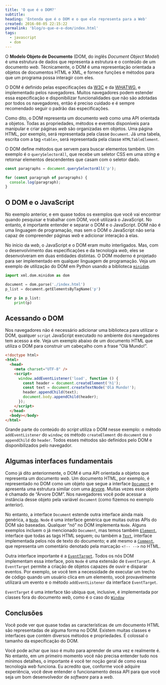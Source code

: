 ```yaml
---
title: 'O que é o DOM?'
subtitle:
heading: 'Entenda que é o DOM e o que ele representa para a Web'
created: 2016-08-05 22:15:22
permalink: 'blog/o-que-e-o-dom/index.html'
tags:
  - javascript
  - dom
---
```


O **Modelo Objeto de Documento** (DOM, do inglês <em lang="en">Document Object
Model</em>) é uma estrutura de dados que representa a estrutura e o conteúdo de
um documento _web_. Técnicamente, o DOM é uma representação orientada a objetos
de documentos HTML e XML, e fornece funções e métodos para que um programa possa
interagir com eles.

O DOM é definido pelas especificações da [W3C](https://www.w3.org/DOM/) e da
[WHATWG](https://dom.spec.whatwg.org/), e implementado pelos navegadores. Muitos
navegadores podem estender essa especificação e disponibilizar funcionalidades
que não são adotadas por todos os navegadores, então é preciso cuidado e é
sempre recomendado seguir o padrão das especificações.

Como dito, o DOM representa um documento _web_ como uma API orientada a objetos.
Todas as propriedades, métodos e eventos disponíveis para manipular e criar
páginas _web_ são organizadas em objetos. Uma página HTML, por exemplo, será
representada pela classe `Document`. Já uma tabela, escrita com a tag `<table>`,
será representada pela classe `HTMLTableElement`.

O DOM define métodos que servem para buscar elementos também. Um exemplo é o
`querySelectorAll`, que recebe um seletor CSS em uma _string_ e retornar
elementos descendentes que casam com o seletor dado.

```js
const paragraphs = document.querySelectorAll('p');

for (const paragraph of paragraphs) {
  console.log(paragraph);
}
```

## O DOM e o JavaScript

No exemplo anterior, e em quase todos os exemplos que você vai encontrar quando
pesquisar e trabalhar com DOM, você utilizará o JavaScript. No entanto, é
importante entender e separar o DOM e o JavaScript. DOM não é uma linguagem de
programação, mas sem o DOM o JavaScript não seria capaz de compreender páginas
_web_ e adicionar interação à elas.

No início da _web_, o JavaScript e o DOM eram muito interligados. Mas, com o
desenvolvimento das especificações e da tecnologia _web_, eles se desenvolveram
em duas entidades distintas. O DOM moderno é projetado para ser implementado em
qualquer linguagem de programação. Veja um exemplo de utilização do DOM em
Python usando a biblioteca
[`minidom`](https://docs.python.org/3/library/xml.dom.minidom.html).

```py
import xml.dom.minidom as dom

document = dom.parse('./index.html')
p_list = document.getElementsByTagName('p')

for p in p_list:
    print(p)
```

## Acessando o DOM

Nos navegadores não é necessário adicionar uma biblioteca para utilizar o DOM,
qualquer `script` JavaScript executado no ambiente dos navegadores tem acesso
a ele. Veja um exemplo abaixo de um documento HTML que utiliza o DOM para
construir um cabeçalho com a frase “Olá Mundo!”.

```html
<!doctype html>
<html>
  <head>
    <meta charset="UTF-8" />
    <script>
      window.addEventListener('load', function () {
        const header = document.createElement('h1');
        const text = document.createTextNode('Olá Mundo!');
        header.appendChild(text);
        document.body.appendChild(header);
      });
    </script>
  </head>
  <body></body>
</html>
```

Grande parte do conteúdo do _script_ utiliza o DOM nesse exemplo: o método
`addEventListener` do `window`; os método `createElement` do `document` ou o
`appendChild` do `header`. Todos esses métodos são definidos pelo DOM e
disponibilizados pelo navegador.

## Algumas interfaces fundamentais

Como já dito anteriormente, o DOM é uma API orientada a objetos que representa
um documento _web_. Um documento HTML, por exemplo, é representado no DOM como
um objeto que segue a interface
[`Document`](https://developer.mozilla.org/en-US/docs/Web/API/Document) e
apresenta uma estrutura similar com uma
[árvore](<https://pt.wikipedia.org/wiki/%C3%81rvore_(estrutura_de_dados)>). Muitas
vezes esse objeto é chamado de “Árvore DOM”. Nos navegadores você pode acessar a
instância desse objeto pela variável `document` (como fizemos no exemplo
anterior).

No entanto, a interface `Document` estende outra interface ainda mais genérica,
a [`Node`](https://developer.mozilla.org/en-US/docs/Web/API/Node). `Node` é uma
interface genérica que muitas outras APIs do DOM são baseadas. Qualquer “nó” no
DOM implementa `Node`. Alguns exemplos incluem o já mencionado `Document`, mas
temos também
[`Element`](https://developer.mozilla.org/en-US/docs/Web/API/Element), interface
que todas as tags HTML seguem; ou também a
[`Text`](https://developer.mozilla.org/en-US/docs/Web/API/Text), interface
implementada pelos nós de texto do documento; e até mesmo a
[`Comment`](https://developer.mozilla.org/en-US/docs/Web/API/Comment), que
representa um comentário denotado pela marcação `<!-- -->` no HTML.

Outra interface importante é a
[`EventTarget`](https://developer.mozilla.org/en-US/docs/Web/API/EventTarget).
Todos os nós DOM implementam essa interface, pois `Node` é uma extensão de
`EventTarget`. A `EventTarget` permite a criação de objetos capazes de ouvir e
disparar eventos. Por exemplo, se você tem a necessidade de executar um trecho
de código quando um usuário clica em um elemento, você provavelmente utilizará
um evento e o método `addEventListener` da interface `EventTarget`.

<aside>
  <p>
    <code>EventTarget</code> é uma interface tão ubíqua que, inclusive, é
    implementada por classes fora do documento <em>web</em>, como é o caso do
    <a href="https://developer.mozilla.org/en-US/docs/Web/API/Window"><code>Window</code></a>
  </p>
</aside>

## Conclusões

Você pode ver que quase todas as características de um documento HTML são
representadas de alguma forma no DOM. Existem muitas classes e interfaces que
contém diversos métodos e propriedades. É colossal o tamanho da especificação do
DOM.

Você pode achar que isso é muito para aprender de uma vez e realmente é. No
entanto, em um primeiro momento você não precisa entender tudo nos mínimos
detalhes, o importante é você ter noção geral de como essa tecnologia _web_
funciona. Eu acredito que, conforme você adquire experiência, você deve entender
o funcionamento dessa API para que você seja um bom desenvolvedor de _software_
para a _web_.
